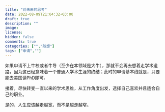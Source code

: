 ```yaml
---
title: "对未来的思考"
date: 2022-08-09T21:04:32+03:00
draft: true
description: ""
image: 
license: 
hidden: false
comments: true
categories: ["","随想"]
tags: ["申请",""]
---
```


如果申请不上牛校或者牛导（至少在本领域是大牛），那就不会再去想着走学术道路，因为这已经意味着一个普通人学术生涯的终结；此时的申请基本线就是，只要能去美国读PhD即可。

接着，尽快转变一直以来的学术思维，从工作角度出发，选择自己喜欢并且适合自己的职业。

是的，人生应该越走越宽，而不是越走越窄。